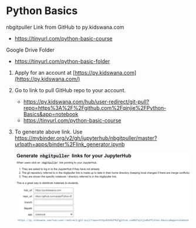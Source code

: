 # Python Basics



nbgitpuller Link from GitHub to py.kidswana.com

* https://tinyurl.com/python-basic-course

Google Drive Folder

* https://tinyurl.com/python-basic-folder



1. Apply for an account at [https://py.kidswana.com](https://py.kidswana.com/)

2. Go to link to pull GitHub repo to your account.

   * https://py.kidswana.com/hub/user-redirect/git-pull?repo=https%3A%2F%2Fgithub.com%2Fqinjie%2FPython-Basics&app=notebook
   * https://tinyurl.com/python-basic-course

3. To generate above link. Use https://mybinder.org/v2/gh/jupyterhub/nbgitpuller/master?urlpath=apps/binder%2Flink_generator.ipynb

   ![1566749717015](Readme.assets/1566749717015.png)